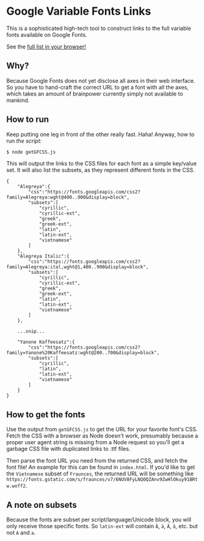 # Google Variable Fonts Links

This is a sophisticated high-tech tool to construct links to the full variable fonts available on Google Fonts.

See the [full list in your browser!](pixelambacht.nl/google-variable-fonts-links/)

## Why?

Because Google Fonts does not yet disclose all axes in their web interface. So you have to hand-craft the correct URL to get a font with all the axes, which takes an amount of brainpower currently simply not available to mankind.

## How to run

Keep putting one leg in front of the other really fast. Haha! Anyway, how to run _the script:_

```bash
$ node getGFCSS.js
```

This will output the links to the CSS files for each font as a simple key/value set. It will also list the subsets, as they represent different fonts in the CSS.

```
{
    "Alegreya":{
        "css":"https://fonts.googleapis.com/css2?family=Alegreya:wght@400..900&display=block",
        "subsets":[
            "cyrillic",
            "cyrillic-ext",
            "greek",
            "greek-ext",
            "latin",
            "latin-ext",
            "vietnamese"
        ]
    },
    "Alegreya Italic":{
        "css":"https://fonts.googleapis.com/css2?family=Alegreya:ital,wght@1,400..900&display=block",
        "subsets":[
            "cyrillic",
            "cyrillic-ext",
            "greek",
            "greek-ext",
            "latin",
            "latin-ext",
            "vietnamese"
        ]
    },

    ...snip...

    "Yanone Kaffeesatz":{
        "css":"https://fonts.googleapis.com/css2?family=Yanone%20Kaffeesatz:wght@200..700&display=block",
        "subsets":[
            "cyrillic",
            "latin",
            "latin-ext",
            "vietnamese"
        ]
    }
}
```

## How to get the fonts

Use the output from `getGFCSS.js` to get the URL for your favorite font's CSS. Fetch the CSS with a browser as Node doesn't work, presumably because a proper user agent string is missing from a Node request so you'll get a garbage CSS file with duplicated links to .ttf files.

Then parse the font URL you need from the returned CSS, and fetch the font file! An example for this can be found in `index.html`. If you'd like to get the `Vietnamese` subset of `Fraunces`, the returned URL will be something like `https://fonts.gstatic.com/s/fraunces/v7/6NUV8FyLNQOQZAnv9ZwHlOkuy91BRtw.woff2`.

## A note on subsets

Because the fonts are subset per script/language/Unicode block, you will only receive those specific fonts. So `latin-ext` will contain `Ā`, `ā`, `Ă`, `ă`, etc. but not `A` and `a`.
